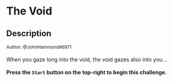 # The Void

## Description

<small>Author: @JohnHammond#6971</small><br><br>When you gaze long into the void, the void gazes also into you... <br><br> <b>Press the <code>Start</code> button on the top-right to begin this challenge.</b>


